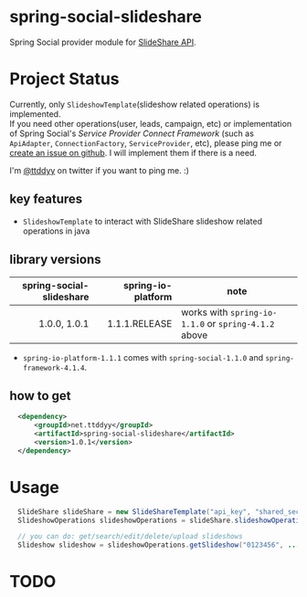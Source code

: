 # spring-social-slideshare

Spring Social provider module for [SlideShare API](http://www.slideshare.net/developers).


# Project Status

Currently, only `SlideshowTemplate`(slideshow related operations) is implemented.  
If you need other operations(user, leads, campaign, etc) or implementation of Spring Social's _Service Provider 
Connect Framework_ (such as `ApiAdapter`, `ConnectionFactory`, `ServiceProvider`, etc), please ping me or [create an 
issue on github](https://github.com/ttddyy/spring-social-slideshare/issues). 
I will implement them if there is a need.

I'm [@ttddyy](https://twitter.com/ttddyy) on twitter if you want to ping me. :)   


## key features

- `SlideshowTemplate` to interact with SlideShare slideshow related operations in java 


## library versions

| spring-social-slideshare | spring-io-platform |                                                 note |
| ------------------------:| ------------------:|------------------------------------------------------| 
|             1.0.0, 1.0.1 |      1.1.1.RELEASE | works with `spring-io-1.1.0` or `spring-4.1.2` above |

* `spring-io-platform-1.1.1` comes with `spring-social-1.1.0` and `spring-framework-4.1.4`.

## how to get


```xml
  <dependency>
      <groupId>net.ttddyy</groupId>
      <artifactId>spring-social-slideshare</artifactId>
      <version>1.0.1</version>
  </dependency>
```

# Usage

```java
  SlideShare slideShare = new SlideShareTemplate("api_key", "shared_secret");
  SlideshowOperations slideshowOperations = slideShare.slideshowOperations();

  // you can do: get/search/edit/delete/upload slideshows
  Slideshow slideshow = slideshowOperations.getSlideshow("0123456", ...);
```

# TODO


